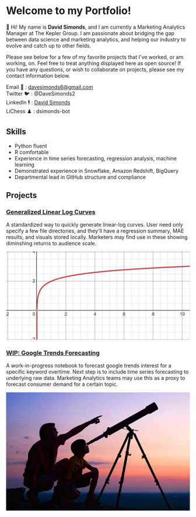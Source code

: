 # Welcome to my Portfolio! 

👋 Hi! My name is **David Simonds**, and I am currently a Marketing Analytics Manager at The Kepler Group. I am passionate about bridging the gap between data science and marketing analytics, and helping our industry to evolve and catch up to other fields. 

Please see below for a few of my favorite projects that I've worked, or am working, on. Feel free to treat anything displayed here as open source! If you have any questions, or wish to collaborate on projects, please see my contact information below. 

Email 📧 : davesimonds6@gmail.com <br/>
Twitter 🐦 : @DaveSimonds2 <br/>
LinkedIn 🕴️ : [David Simonds](https://www.linkedin.com/in/david-simonds-440010117/) <br/>
LiChess ♟️ : dsimonds-bot <br/>

## Skills
- Python fluent
- R comfortable
- Experience in time series forecasting, regression analysis, machine learning
- Demonstrated experience in Snowflake, Amazon Redshift, BigQuery
- Departmental lead in GitHub structure and compliance

## Projects

### [Generalized Linear Log Curves](https://github.com/dsimonds-bot/generalized-yield-curves)
A standardized way to quickly generate linear-log curves. User need only specify a few file directories, and they'll have a regression summary, MAE results, and visuals stored locally. Marketers may find use in these showing diminshing returns to audience scale.

![Linear-Log Curve](docs/assets/linear-log-curve.PNG)

### [WIP: Google Trends Forecasting](https://github.com/dsimonds-bot/google-trends-machine-learning)
A work-in-progress notebook to forecast google trends interest for a specific keyword overtime. Next step is to include time series forecasting to underlying raw data. Marketing Analytics teams may use this as a proxy to forecast consumer demand for a certain topic. 

![Telescope](docs/assets/telescope.PNG)
